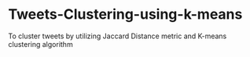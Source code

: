 # Tweets-Clustering-using-k-means
To cluster tweets by utilizing Jaccard Distance metric and  K-means clustering algorithm
